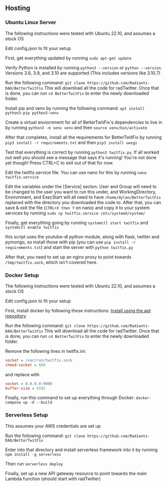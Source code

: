 ## Hosting

### Ubuntu Linux Server
The following instructions were tested with Ubuntu 22.10, and assumes a stock OS

Edit config.json to fit your setup

First, get everything updated by running `sudo apt-get update`

Verify Python is installed by running `python3 --version` or `python --version`. Versions 3.8, 3.9, and 3.10 are supported (This includes versions like 3.10.7)

Run the following command: `git clone https://github.com/Radiants-DAO/BetterTwitFix`
This will download all the code for radTwitter. Once that is done, you can run `cd BetterTwitFix` to enter the newly downloaded folder. 

Install pip and venv by running the following command: `apt install python3-pip python3-venv`

Create a virtual enviornment for all of BetterTwitFix's dependencies to live in by running `python3 -m venv venv` and then `source venv/bin/activate`

After that completes, install all the requirements for BetterTwitFix by running `pip3 install -r requirements.txt` and then `pip3 install uwsgi`

Test that everything is correct by running `python3 twitfix.py`. If all worked out well you should see a message that says it's running! You're not done yet though! Press CTRL+C to exit out of that for now.

Edit the twitfix.service file. You can use nano for this by running `nano twitfix.service`

Edit the variables under the [Service] secton. User and Group will need to be changed to the user you want to run this under, and WorkingDirectory, Environment, and ExecStart will all need to have `/home/dylan/BetterTwitFix` replaced with the directory you downloaded the code to. After that, you can save & exit the file (`CTRL+X then Y` on nano) and copy it to your system services by running `sudo cp twitfix.service /etc/systemd/system/`

Finally, get everything going by running `systemctl start twitfix` and `systemctl enable twitfix`

this script uses the youtube-dl python module, along with flask, twitter and pymongo, so install those with pip (you can use `pip install -r requirements.txt`) and start the server with `python twitfix.py`

After that, you need to set up an nginx proxy to point towards `/tmp/twitfix.sock`, which isn't covered here.

### Docker Setup
The following instructions were tested with Ubuntu 22.10, and assumes a stock OS

Edit config.json to fit your setup

First, install docker by following these instructions: [Install using the apt repository](https://docs.docker.com/engine/install/ubuntu/#install-using-the-repository) 

Run the following command: `git clone https://github.com/Radiants-DAO/BetterTwitFix`
This will download all the code for radTwitter. Once that is done, you can run `cd BetterTwitFix` to enter the newly downloaded folder. 

Remove the following lines in twitfix.ini:
```ini
socket = /var/run/twitfix.sock
chmod-socket = 660
```
and replace with
```ini
socket = 0.0.0.0:9000
buffer-size = 8192
```

Finally, run this command to set up everything through Docker: `docker-compose up -d --build`

### Serverless Setup
This assumes your AWS credentials are set up

Run the following command: `git clone https://github.com/Radiants-DAO/BetterTwitFix`

Enter into that directory and install serverless framework into it by running `npm install -g serverless`

Then run `serverless deploy`

Finally, set up a new API gateway resource to point towards the main Lambda function (should start with radTwitter) 
